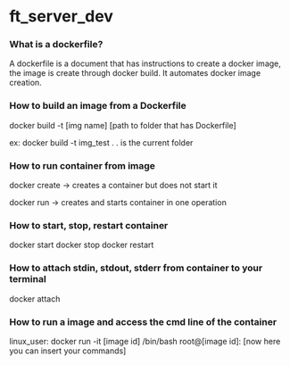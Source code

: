 # ft_server_dev


### What is a dockerfile?

A dockerfile is a document that has instructions to create a docker image, the image is create through docker build. It automates docker image creation.

### How to build an image from a Dockerfile

docker build -t [img name] [path to folder that has Dockerfile]

ex: docker build -t img_test .
. is the current folder

### How to run container from image

docker create -> creates a container but does not start it

docker run -> creates and starts container in one operation

### How to start, stop, restart container
docker start
docker stop
docker restart

### How to attach stdin, stdout, stderr from container to your terminal
docker attach

### How to run a image and access the cmd line of the container

linux_user: docker run -it [image id] /bin/bash
root@[image id]: [now here you can insert your commands]

